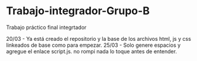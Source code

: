 # Trabajo-integrador-Grupo-B
Trabajo práctico final integrtador

20/03 - Ya está creado el repositorio y la base de los archivos html, js y css linkeados de base como para empezar.
25/03 - Solo genere espacios y agregue el enlace script.js. no rompi nada lo toque antes de entender. 
